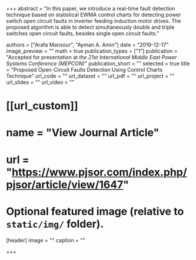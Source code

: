 +++
abstract = "In this paper, we introduce a real-time fault detection technique based on statistical EWMA control charts for detecting power switch open circuit faults in inverter feeding induction motor drives. The proposed algorithm is able to detect simultaneously double and triple switches open circuit faults, besides single open circuit faults."

authors = ["Arafa Mansour", "Ayman A. Amin"]
date = "2019-12-17"
image_preview = ""
math = true
publication_types = ["1"]
publication = "Accepted for presentation at *the 21st International Middle East Power Systems Conference (MEPCON)*"
publication_short = ""
selected = true
title = "Proposed Open-Circuit Faults Detection Using Control Charts Technique"
url_code = ""
url_dataset = ""
url_pdf = ""
url_project = ""
url_slides = ""
url_video = ""

# [[url_custom]]
# name = "View Journal Article"
# url = "https://www.pjsor.com/index.php/pjsor/article/view/1647"

# Optional featured image (relative to `static/img/` folder).
[header]
image = ""
caption = ""

+++
